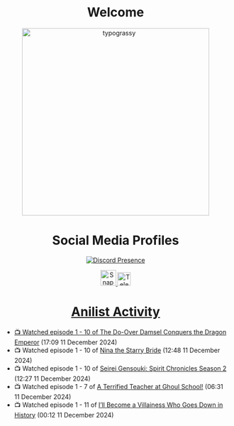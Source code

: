 <div align="center">

# Welcome
<a href="https://github.com/kawarimidoll/typograssy">
    <img alt="typograssy" src="https://typograssy.deno.dev/api?text=%E3%82%88%E3%81%86%E3%81%93%E3%81%9D%E3%81%BF%E3%81%AA%E3%81%95%E3%82%93%20-%20Sheby--&&l0=none&l1=82d9d0&l2=027353&l3=038c4c&l4=01402e&bg=none&frame=none&speed=100&comment=" width="421.99">
</a>

</div>

<div align="center">

# Social Media Profiles

[![Discord Presence](https://lanyard.cnrad.dev/api/612532963938271232)](https://discord.com/users/612532963938271232)


<a href="https://www.snapchat.com/add/a.sheby" title="Snapchat Profile">
    <img src="https://www.freepnglogos.com/uploads/snapchat-logo-png-0.png" width="35" alt="Snapchat Logo" />


<a href="https://t.me/ASheby" title="Telegram Profile">
    <img src="https://www.freepnglogos.com/uploads/telegram-logo-png-0.png" width="30" alt="Telegram Logo" />


</div>

<div align="center">

# Anilist Activity

</div>

<!-- ANILIST_ACTIVITY:start -->

-   📺 Watched episode 1 - 10 of [The Do-Over Damsel Conquers the Dragon Emperor](https://anilist.co/anime/164299) (17:09 11 December 2024)
-   📺 Watched episode 1 - 10 of [Nina the Starry Bride](https://anilist.co/anime/171038) (12:48 11 December 2024)
-   📺 Watched episode 1 - 10 of [Seirei Gensouki: Spirit Chronicles Season 2](https://anilist.co/anime/141182) (12:27 11 December 2024)
-   📺 Watched episode 1 - 7 of [A Terrified Teacher at Ghoul School!](https://anilist.co/anime/171545) (06:31 11 December 2024)
-   📺 Watched episode 1 - 11 of [I’ll Become a Villainess Who Goes Down in History](https://anilist.co/anime/168139) (00:12 11 December 2024)

<!-- ANILIST_ACTIVITY:end -->
